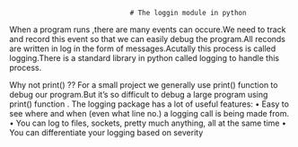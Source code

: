                                   # The loggin module in python
When a program runs ,there are many events can occure.We need to track and record this event so that we can easily debug the program.All reconds are written in log in the form of messages.Acutally this process is called logging.There is a standard library in python called logging to handle this process.

Why not print() ??
For a small project we generally use print() function to debug our program.But it’s so difficult to debug a large program using print() function .
The logging package has a lot of useful features:
•	Easy to see where and when (even what line no.) a logging call is being made from.
•	You can log to files, sockets, pretty much anything, all at the same time
•	You can differentiate your logging based on severity
